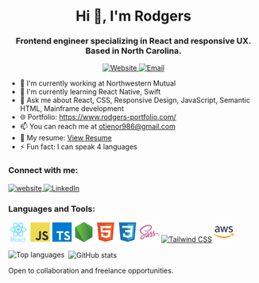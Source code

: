 <h1 align="center">Hi 👋, I'm Rodgers</h1>
<h3 align="center">Frontend engineer specializing in React and responsive UX. Based in North Carolina.</h3>

<p align="center">
  <a href="https://www.rodgers-portfolio.com/" target="_blank" rel="noopener noreferrer">
    <img src="https://img.shields.io/badge/Website-rodgers--portfolio.com-2ea44f?style=for-the-badge" alt="Website" />
  </a>
  <a href="mailto:otienor986@gmail.com">
    <img src="https://img.shields.io/badge/Email-otienor986%40gmail.com-blue?style=for-the-badge" alt="Email" />
  </a>
</p>

- 🔭 I'm currently working at Northwestern Mutual
- 🌱 I'm currently learning React Native, Swift
- 💬 Ask me about React, CSS, Responsive Design, JavaScript, Semantic HTML, Mainframe development
- 🌐 Portfolio: https://www.rodgers-portfolio.com/
- 📫 You can reach me at <a href="mailto:otienor986@gmail.com">otienor986@gmail.com</a>
- 📄 My resume: <a href="https://docs.google.com/document/d/1Lopw_6iKwp6oFByaOr-iN2ayy4ggKZpiugR1KNp7jjs/edit?usp=sharing" target="_blank" rel="noopener noreferrer">View Resume</a>
- ⚡ Fun fact: I can speak 4 languages

<h3 align="left">Connect with me:</h3>
<p align="left">
  <a href="https://www.rodgers-portfolio.com/" target="_blank" rel="noopener noreferrer">
    <img align="center" src="https://raw.githubusercontent.com/rahuldkjain/github-profile-readme-generator/master/src/images/icons/Social/website.svg" alt="website" height="30" width="40" />
  </a>
  <a href="https://www.linkedin.com/in/rodgers-otieno-2b649b209/" target="_blank" rel="noopener noreferrer">
    <img align="center" src="https://raw.githubusercontent.com/rahuldkjain/github-profile-readme-generator/master/src/images/icons/Social/linked-in-alt.svg" alt="LinkedIn" height="30" width="40" />
  </a>
</p>

<h3 align="left">Languages and Tools:</h3>
<p align="left">
  <a href="https://react.dev" target="_blank" rel="noopener noreferrer"><img src="https://raw.githubusercontent.com/devicons/devicon/master/icons/react/react-original-wordmark.svg" alt="React" width="40" height="40"/></a>
  <a href="https://developer.mozilla.org/en-US/docs/Web/JavaScript" target="_blank" rel="noopener noreferrer"><img src="https://raw.githubusercontent.com/devicons/devicon/master/icons/javascript/javascript-original.svg" alt="JavaScript" width="40" height="40"/></a>
  <a href="https://www.typescriptlang.org/" target="_blank" rel="noopener noreferrer"><img src="https://raw.githubusercontent.com/devicons/devicon/master/icons/typescript/typescript-original.svg" alt="TypeScript" width="40" height="40"/></a>
  <a href="https://nodejs.org" target="_blank" rel="noopener noreferrer"><img src="https://raw.githubusercontent.com/devicons/devicon/master/icons/nodejs/nodejs-original.svg" alt="Node.js" width="40" height="40"/></a>
  <a href="https://html.spec.whatwg.org/" target="_blank" rel="noopener noreferrer"><img src="https://raw.githubusercontent.com/devicons/devicon/master/icons/html5/html5-original.svg" alt="HTML5" width="40" height="40"/></a>
  <a href="https://www.w3.org/Style/CSS/Overview.en.html" target="_blank" rel="noopener noreferrer"><img src="https://raw.githubusercontent.com/devicons/devicon/master/icons/css3/css3-original.svg" alt="CSS3" width="40" height="40"/></a>
  <a href="https://sass-lang.com" target="_blank" rel="noopener noreferrer"><img src="https://raw.githubusercontent.com/devicons/devicon/master/icons/sass/sass-original.svg" alt="Sass" width="40" height="40"/></a>
  <a href="https://tailwindcss.com" target="_blank" rel="noopener noreferrer"><img src="https://www.vectorlogo.zone/logos/tailwindcss/tailwindcss-icon.svg" alt="Tailwind CSS" width="40" height="40"/></a>
  <a href="https://aws.amazon.com/" target="_blank" rel="noopener noreferrer"><img src="https://raw.githubusercontent.com/devicons/devicon/master/icons/amazonwebservices/amazonwebservices-original.svg" alt="AWS" width="40" height="40"/></a>
</p>

<!-- Optional: Add 2–3 featured projects below. Replace with your real projects -->
<!--
<h3 align="left">Featured Projects</h3>
- <a href="https://github.com/Rodgers31/your-project-1">Project One</a> — brief value statement.
- <a href="https://github.com/Rodgers31/your-project-2">Project Two</a> — brief value statement.
-->

<p>
  <img align="left" src="https://github-readme-stats.vercel.app/api/top-langs?username=rodgers31&show_icons=true&locale=en&layout=compact&theme=transparent" alt="Top languages" />
</p>

<p>&nbsp;
  <img align="center" src="https://github-readme-stats.vercel.app/api?username=rodgers31&show_icons=true&locale=en&theme=transparent" alt="GitHub stats" />
</p>

<!-- Open to opportunities -->
<p align="left">Open to collaboration and freelance opportunities.</p>